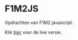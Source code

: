 # F1M2JS

Opdrachten van F1M2 javascript.

Klik [hier](http://30821.hosts1.ma-cloud.nl/Javascript/index.html) voor de live versie.